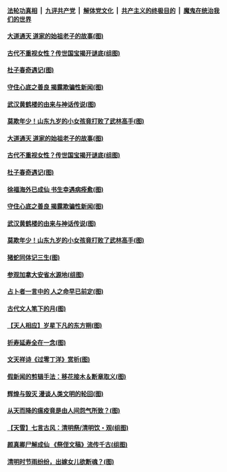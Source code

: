 

####  [法轮功真相](../../../../basic/blob/master/README.md?t=04082030) &nbsp;|&nbsp; [九评共产党](../../../../9ping.md/blob/master/README.md?t=04082030) &nbsp;|&nbsp; [解体党文化](../../../../jtdwh.md/blob/master/README.md?t=04082030)  &nbsp;|&nbsp; [共产主义的终极目的](../../../../gczydzjmd.md/blob/master/README.md?t=04082030) &nbsp;|&nbsp; [魔鬼在统治我们的世界](../../../../mgztzwmdsj.md/blob/master/README.md?t=04082030) 

#### [大道通天 道家的始祖老子的故事(图)](../pages/p7/928809.md?t=04082030) 

#### [古代不重视女性？传世国宝揭开谜底(组图)](../pages/p7/928633.md?t=04082030) 

#### [杜子春奇遇记(图)](../pages/p7/928923.md?t=04082030) 

#### [守住心底之善良 揭露欺骗性新闻(图)](../pages/p7/928584.md?t=04082030) 

#### [武汉黄鹤楼的由来与神话传说(图)](../pages/p7/928819.md?t=04082030) 

#### [莫欺年少！山东九岁的小女孩竟打败了武林高手(图)](../pages/p7/928619.md?t=04082030) 

#### [大道通天 道家的始祖老子的故事(图)](../pages/p7/928809.md?t=04082030) 

#### [古代不重视女性？传世国宝揭开谜底(组图)](../pages/p7/928633.md?t=04082030) 

#### [杜子春奇遇记(图)](../pages/p7/928923.md?t=04082030) 

#### [徐福海外已成仙 书生幸遇病痊愈(图)](../pages/p7/928788.md?t=04082030) 

#### [守住心底之善良 揭露欺骗性新闻(图)](../pages/p7/928584.md?t=04082030) 

#### [武汉黄鹤楼的由来与神话传说(图)](../pages/p7/928819.md?t=04082030) 

#### [莫欺年少！山东九岁的小女孩竟打败了武林高手(图)](../pages/p7/928619.md?t=04082030) 

#### [猪蛇同体记三生(图)](../pages/p7/928272.md?t=04082030) 

#### [参观加拿大安省水源地(组图)](../pages/p7/928259.md?t=04082030) 

#### [占卜者一言中的 人之命早已前定(图)](../pages/p7/928517.md?t=04082030) 

#### [古代文人笔下的月(图)](../pages/p7/928361.md?t=04082030) 

#### [【天人相应】岁星下凡的东方朔(图)](../pages/p7/928270.md?t=04082030) 

#### [折寿延寿全在一念(图)](../pages/p7/928271.md?t=04082030) 

#### [文天祥诗《过零丁洋》赏析(图)](../pages/p7/928360.md?t=04082030) 

#### [假新闻的剪辑手法：移花接木＆断章取义(图)](../pages/p7/928568.md?t=04082030) 

#### [辉煌与毁灭 漫谈人类文明的轮回(图)](../pages/p7/928269.md?t=04082030) 

#### [从天而降的瘟疫竟是由人间怨气所致？(图)](../pages/p7/928375.md?t=04082030) 

#### [【天雪】七言古风：清明祭/清明饮・观(组图)](../pages/p7/928585.md?t=04082030) 

#### [颜真卿尸解成仙 《祭侄文稿》流传千古(组图)](../pages/p7/926379.md?t=04082030) 

#### [清明时节雨纷纷，出嫁女儿欲断魂？(图)](../pages/p7/928229.md?t=04082030) 

